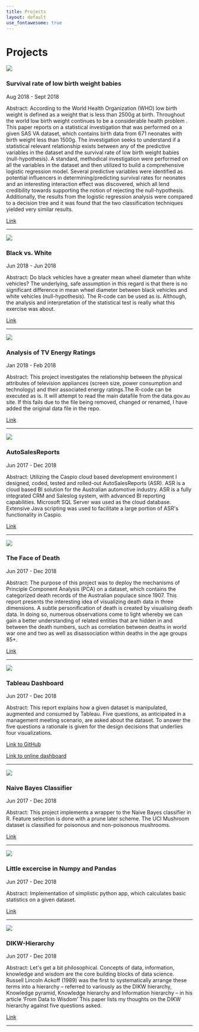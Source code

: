 ```yaml
---
title: Projects
layout: default
use_fontawesome: true
---
```


<!-- Projects -->
<h1 class="section-title">Projects</h1>

<!-- VLBW -->
<div class="row content-row">
<div class="col-12 col-sm-4 image-wrapper">
    <img src="{{ site.baseurl }}/images/who_logo.jpg">
</div>
<div class="col-12 col-sm-8">
    <h3>Survival rate of low birth weight babies</h3>
    <p class="italic">Aug 2018 - Sept 2018</p>
    <p><span class="bold">Abstract:</span> 
		According to the World Health Organization (WHO) low birth weight is defined 
		as a weight that is less than 2500g at birth. 
		Throughout the world low birth weight continues to be a considerable health problem . 
		This paper reports on a statistical investigation that was performed on a given SAS VA dataset, 
		which contains birth data from 671 neonates with birth weight less than 1500g. 
		The investigation seeks to understand if a statistical relevant relationship 
		exists between any of the predictive variables in the dataset and the survival 
		rate of low birth weight babies (null-hypothesis). 
		A standard, methodical investigation were performed on all the variables in the 
		dataset and then utilized to build a comprehensive logistic regression model. 
		Several predictive variables were identified as potential influencers in 
		determining/predicting survival rates for neonates and an interesting 
		interaction effect was discovered, which all lend credibility towards 
		supporting the notion of rejecting the null-hypothesis. 
		Additionally, the results from the logistic regression analysis were 
		compared to a decision tree and it was found that the two classification 
		techniques yielded very similar results.
	</p>
    <a href="https://hendrikdreyer.github.io/Survival-Rate-Low-Birth-Weight-Babies/">Link</a>
</div>
</div>
<hr>

<!-- Black vs. White -->
<div class="row content-row">
<div class="col-12 col-sm-4 image-wrapper">
    <img src="{{ site.baseurl }}/images/black_and_white.png">
</div>
<div class="col-12 col-sm-8">
    <h3>Black vs. White</h3>
    <p class="italic">Jun 2018 - Jun 2018</p>
    <p><span class="bold">Abstract:</span> 
		Do black vehicles have a greater mean wheel diameter than white vehicles? 
		The underlying, safe assumption in this regard is that there is no significant 
		difference in mean wheel diameter between black vehicles and white vehicles (null-hypothesis). 
		The R-code can be used as is. Although, 
		the analysis and interpretation of the statistical test is really what this exercise was about.
	</p>
    <a href="https://hendrikdreyer.github.io/Black-vs-White/">Link</a>	
</div>
</div>
<hr>

<!-- TV Energy Ratings -->
<div class="row content-row">
<div class="col-12 col-sm-4 image-wrapper">
    <img src="{{ site.baseurl }}/images/tv_energy_ratings.png">
</div>
<div class="col-12 col-sm-8">
    <h3>Analysis of TV Energy Ratings</h3>
    <p class="italic">Jan 2018 - Feb 2018</p>
    <p><span class="bold">Abstract:</span> 
		This project investigates the relationship between the physical attributes of television appliances 
		(screen size, power consumption and technology) and their associated energy ratings.The R-code can be 
		executed as is. It will attempt to read the main datafile from the data.gov.au site. If this fails
		due to the file being removed, changed or renamed, I have added the original data file in the repo.
	</p>
    <a href="https://hendrikdreyer.github.io/Analysis-of-TV-Energy-Ratings/">Link</a>	
</div>
</div>
<hr>

<!-- AutoSalesReports -->
<div class="row content-row">
<div class="col-12 col-sm-4 image-wrapper">
    <img src="{{ site.baseurl }}/images/ADSR fb4.png">
</div>
<div class="col-12 col-sm-8">
    <h3>AutoSalesReports</h3>
    <p class="italic">Jun 2017 - Dec 2018</p>
    <p><span class="bold">Abstract:</span>
		Utilizing the Caspio cloud based development environment I designed, coded, tested and rolled-out AutoSalesReports (ASR). 
		ASR is a cloud based BI solution for the Australian automotive industry. 
		ASR is a fully integrated CRM and Saleslog system, with advanced BI reporting capabilities. 
		Microsoft SQL Server was used as the cloud database. 
		Extensive Java scripting was used to facilitate a large portion of ASR's functionality in Caspio.
	</p>
    <a href="https://hendrikdreyer.github.io/AutoSalesReports/">Link</a>	
</div>
</div>
<hr>

<!-- The face of DEATH -->
<div class="row content-row">
<div class="col-12 col-sm-4 image-wrapper">
    <img src="{{ site.baseurl }}/images/grimreaper.png">
</div>
<div class="col-12 col-sm-8">
    <h3>The Face of Death</h3>
    <p class="italic">Jun 2017 - Dec 2018</p>
    <p><span class="bold">Abstract:</span>
		The purpose of this project was to deploy the mechanisms of Principle Component Analysis (PCA) on a dataset, 
		which contains the categorized death records of the Australian populace since 1907.
		This report presents the interesting idea of visualizing death data in three dimensions. 
		A subtle personification of death is created by visualising death data. 
		In doing so, numerous observations come to light whereby we can gain a better understanding 
		of related entities that are hidden in and between the death numbers, such as correlation between deaths in 
		world war one and two as well as disassociation within deaths in the age groups 85+.
	 </p>
    <a href="https://hendrikdreyer.github.io/The-Face-of-DEATH/">Link</a>	
</div>
</div>
<hr>

<!-- Tableau Dashboard Design -->
<div class="row content-row">
<div class="col-12 col-sm-4 image-wrapper">
    <img src="{{ site.baseurl }}/images/tableau.png">
</div>
<div class="col-12 col-sm-8">
    <h3>Tableau Dashboard</h3>
    <p class="italic">Jun 2017 - Dec 2018</p>
    <p><span class="bold">Abstract:</span>
		This report explains how a given dataset is manipulated, augmented and consumed by Tableau. 
		Five questions, as anticipated in a management meeting scenario, are asked about the dataset. 
		To answer the five questions a rationale is given for the design decisions that underlies four visualizations.
	</p>
    <a href="https://hendrikdreyer.github.io/Tableau-Dashboard-Design/">Link to GitHub</a>	
	<p>
		<a href="https://public.tableau.com/profile/hendrik5352#!/vizhome/Assessment-3-Sales/Assessment3-Dashboard?publish=yes">Link to online dashboard</a>		
	</p>
</div>
</div>
<hr>

<!-- Naive Bayes Classifier -->
<div class="row content-row">
<div class="col-12 col-sm-4 image-wrapper">
    <img src="{{ site.baseurl }}/images/mushroom.png">
</div>
<div class="col-12 col-sm-8">
    <h3>Naive Bayes Classifier</h3>
    <p class="italic">Jun 2017 - Dec 2018</p>
    <p><span class="bold">Abstract:</span>
		This project implements a wrapper to the Naive Bayes classifier in R. 
		Feature selection is done with a prune later scheme. 
		The UCI Mushroom dataset is classified for poisonous and non-poisonous mushrooms.
	</p>
    <a href="https://hendrikdreyer.github.io/Naive-Bayes-Classifier/">Link</a>	
</div>
</div>
<hr>

<!-- Little excercise in Numpy and Pandas -->
<div class="row content-row">
<div class="col-12 col-sm-4 image-wrapper">
    <img src="{{ site.baseurl }}/images/python.png">
</div>
<div class="col-12 col-sm-8">
    <h3>Little excercise in Numpy and Pandas</h3>
    <p class="italic">Jun 2017 - Dec 2018</p>
    <p><span class="bold">Abstract:</span>
		Implementation of simplistic python app, which calculates basic statistics on a given dataset.
	</p>
    <a href="https://github.com/hendrikdreyer/Simple-Excercise-In-Numpy-And-Pandas/blob/master/HendrikDreyer-simplistic_stats_app.ipynb">Link</a>	
</div>
</div>
<hr>

<!-- DIKW - Hierarchy -->
<div class="row content-row">
<div class="col-12 col-sm-4 image-wrapper">
    <img src="{{ site.baseurl }}/images/DIKW.png">
</div>
<div class="col-12 col-sm-8">
    <h3>DIKW-Hierarchy</h3>
    <p class="italic">Jun 2017 - Dec 2018</p>
    <p><span class="bold">Abstract:</span>
		Let's get a bit philosophical. Concepts of data, information, knowledge and wisdom are the core building blocks of data science. 
		Russell Lincoln Ackoff (1989) was the first to systematically arrange these terms into a hierarchy – 
		referred to variously as the DIKW hierarchy, Knowledge pyramid, Knowledge hierarchy and Information hierarchy – 
		in his article ’From Data to Wisdom’
		This paper lists my thoughts on the DIKW hierarchy against five questions asked.
	</p>
    <a href="https://xizor1970.github.io/DIKW-Hierarchy/">Link</a>	
</div>
</div>
<hr>











